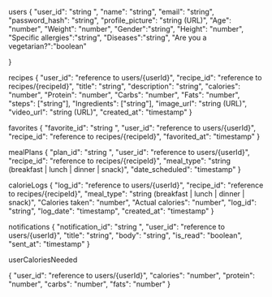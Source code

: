  users
{
  "user_id": "string ",
  "name": "string",
  "email": "string",
  "password_hash": "string",
  "profile_picture": "string (URL)",
  "Age": "number",
  "Weight": "number",
  "Gender":"string",
  "Height": "number",
  "Specific allergies":"string",
  "Diseases":"string",
  "Are you a vegetarian?":"boolean"
  
}
 
 recipes
{
  "user_id": "reference to users/{userId}",
  "recipe_id": "reference to recipes/{recipeId}",
  "title": "string",
  "description": "string",
  "calories": "number",
  "Protein": "number",
  "Carbs": "number",
  "Fats": "number",
  "steps": ["string"],
  "Ingredients": ["string"],
  "image_url": "string (URL)",
  "video_url": "string (URL)",
  "created_at": "timestamp"
}

 favorites
{
  "favorite_id": "string ",
  "user_id": "reference to users/{userId}",
  "recipe_id": "reference to recipes/{recipeId}",
  "favorited_at": "timestamp"
}

 mealPlans
{
 "plan_id": "string ",
  "user_id": "reference to users/{userId}",
  "recipe_id": "reference to recipes/{recipeId}",
  "meal_type": "string (breakfast | lunch | dinner | snack)",
  "date_scheduled": "timestamp"
}

 calorieLogs
{
  "log_id": "reference to users/{userId}",
  "recipe_id": "reference to recipes/{recipeId}",
  "meal_type": "string (breakfast | lunch | dinner | snack)",
  "Calories taken": "number",
  "Actual calories": "number",
  "log_id": "string",
  "log_date": "timestamp",
  "created_at": "timestamp"
}

 notifications
{
 "notification_id": "string ",
  "user_id": "reference to users/{userId}",
  "title": "string",
  "body": "string",
  "is_read": "boolean",
  "sent_at": "timestamp"
}

 userCaloriesNeeded

{
  "user_id": "reference to users/{userId}",
  "calories": "number",
  "protein": "number",
  "carbs": "number",
  "fats": "number"
}
